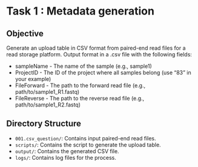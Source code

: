 # Task 1 : Metadata generation

## Objective
Generate an upload table in CSV format from paired-end read files for a read storage platform. Output format in a .csv file with the following fields:

* sampleName - The name of the sample (e.g., sample1)
* ProjectID - The ID of the project where all samples belong (use “83” in your example)
* FileForward - The path to the forward read file (e.g., path/to/sample1_R1.fastq)
* FileReverse - The path to the reverse read file (e.g., path/to/sample1_R2.fastq)

## Directory Structure
- `001.csv_question/`: Contains input paired-end read files.
- `scripts/`: Contains the script to generate the upload table.
- `output/`: Contains the generated CSV file.
- `logs/`: Contains log files for the process.